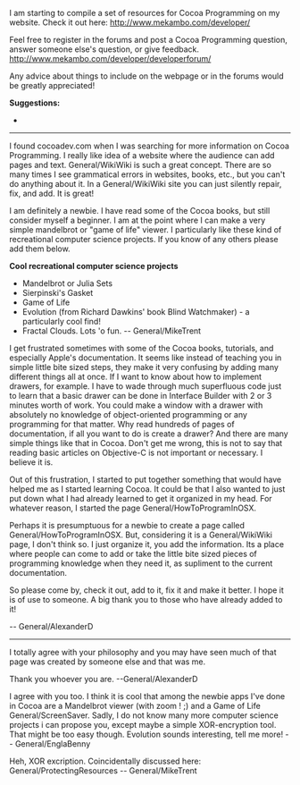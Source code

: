 I am starting to compile a set of resources for Cocoa Programming on my website.  Check it out here:  http://www.mekambo.com/developer/

Feel free to register in the forums and post a Cocoa Programming question, answer someone else's question, or give feedback. http://www.mekambo.com/developer/developerforum/

Any advice about things to include on the webpage or in the forums would be greatly appreciated!

**Suggestions:**

*


----

I found cocoadev.com when I was searching for more information on Cocoa Programming.  I really like idea of a website where the audience can add pages and text.  General/WikiWiki is such a great concept.  There are so many times I see grammatical errors in websites, books, etc., but you can't do anything about it.  In a General/WikiWiki site you can just silently repair, fix, and add.  It is great!

I am definitely a newbie.  I have read some of the Cocoa books, but still consider myself a beginner.  I am at the point where I can make a very simple mandelbrot or "game of life" viewer.  I particularly like these kind of recreational computer science projects.  If you know of any others please add them below.

**Cool recreational computer science projects**

* Mandelbrot or Julia Sets
* Sierpinski's Gasket
* Game of Life
* Evolution (from Richard Dawkins' book Blind Watchmaker) - a particularly cool find!
* Fractal Clouds. Lots 'o fun. -- General/MikeTrent


I get frustrated sometimes with some of the Cocoa books, tutorials, and especially Apple's documentation.  It seems like instead of teaching you in simple little bite sized steps, they make it very confusing by adding many different things all at once.  If I want to know about how to implement drawers, for example.  I have to wade through much superfluous code just to learn that a basic drawer can be done in Interface Builder with 2 or 3 minutes worth of work.  You could make a window with a drawer with absolutely no knowledge of object-oriented programming or any programming for that matter.  Why read hundreds of pages of documentation, if all you want to do is create a drawer?  And there are many simple things like that in Cocoa.  Don't get me wrong, this is not to say that reading basic articles on Objective-C is not important or necessary.  I believe it is.

Out of this frustration, I started to put together something that would have helped me as I started learning Cocoa.  It could be that I also wanted to just put down what I had already learned to get it organized in my head.  For whatever reason, I started the page General/HowToProgramInOSX.

Perhaps it is presumptuous for a newbie to create a page called General/HowToProgramInOSX.  But, considering it is a General/WikiWiki page, I don't think so.  I just organize it, you add the information. Its a place where people can come to add or take the little bite sized pieces of programming knowledge when they need it, as supliment to the current documentation.

So please come by, check it out, add to it, fix it and make it better.  I hope it is of use to someone.  A big thank you to those who have already added to it!

-- General/AlexanderD 

----

I totally agree with your philosophy and you may have seen much of that page was created by someone else and that was me.

Thank you whoever you are.  --General/AlexanderD

I agree with you too. I think it is cool that among the newbie apps I've done in Cocoa are a Mandelbrot viewer (with zoom ! ;) and a Game of Life General/ScreenSaver. Sadly, I do not know many more computer science projects i can propose you, except maybe a simple XOR-encryption tool. That might be too easy though. Evolution sounds interesting, tell me more! -- General/EnglaBenny

Heh, XOR excription. Coincidentally discussed here: General/ProtectingResources -- General/MikeTrent